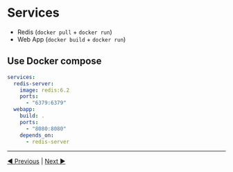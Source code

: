 # Services

- Redis (`docker pull` + `docker run`)
- Web App  (`docker build` + `docker run`)

## Use Docker compose

```yaml
services:
  redis-server:
    image: redis:6.2
    ports:
      - "6379:6379"
  webapp:
    build: .
    ports:
      - "8080:8080" 
    depends_on:
      - redis-server 
```


___
[◀️ Previous](./01.md) | [Next ▶️](./03.md)